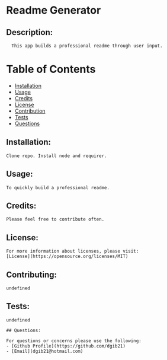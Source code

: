 
# Readme Generator 

## Description:

      This app builds a professional readme through user input. 

# Table of Contents
  - [Installation](#installation)
  - [Usage](#usage)
  - [Credits](#credits)
  - [License](#license)
  - [Contribution](#contributing)
  - [Tests](#tests)
  - [Questions](#questions)
## Installation:

    Clone repo. Install node and requirer. 

## Usage:

    To quickly build a professional readme.

## Credits:

    Please feel free to contribute often. 

## License:

    For more information about licenses, please visit:
    [License](https://opensource.org/licenses/MIT)

## Contributing:
    
    undefined

## Tests:

    undefined

    ## Questions:

    For questions or concerns please use the following: 
    - [Github Profile](https://github.com/dgib21)
    - [Email](dgib21@hotmail.com)

  